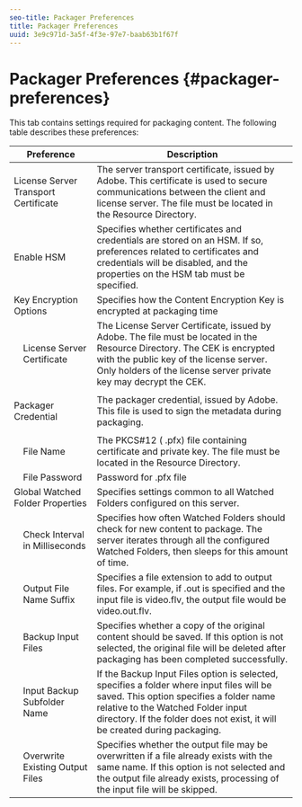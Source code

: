 ```yaml
---
seo-title: Packager Preferences
title: Packager Preferences
uuid: 3e9c971d-3a5f-4f3e-97e7-baab63b1f67f
---
```


# Packager Preferences {#packager-preferences}

This tab contains settings required for packaging content. The following table describes these preferences: 

<table frame="all" colsep="1" rowsep="1" class="+ topic/table adobe-d/table " id="table_vw3_rcz_n4"> 
 <thead class="- topic/thead "> 
  <tr rowsep="1" class="- topic/row "> 
   <th class="- topic/entry entry" colspan="2"> Preference </th> 
   <th colname="3" class="- topic/entry entry"> Description </th> 
  </tr> 
 </thead>
 <tbody class="- topic/tbody "> 
  <tr rowsep="1" class="- topic/row "> 
   <td class="- topic/entry " colspan="2"> License Server Transport Certificate </td> 
   <td colname="3" class="- topic/entry "> The server transport certificate, issued by Adobe. This certificate is used to secure communications between the client and license server. The file must be located in the Resource Directory. </td> 
  </tr> 
  <tr rowsep="1" class="- topic/row "> 
   <td class="- topic/entry " colspan="2"> Enable HSM </td> 
   <td colname="3" class="- topic/entry "> Specifies whether certificates and credentials are stored on an HSM. If so, preferences related to certificates and credentials will be disabled, and the properties on the HSM tab must be specified. </td> 
  </tr> 
  <tr rowsep="1" class="- topic/row "> 
   <td class="- topic/entry " colspan="2"> Key Encryption Options </td> 
   <td colname="3" class="- topic/entry "> Specifies how the Content Encryption Key is encrypted at packaging time </td> 
  </tr> 
  <tr rowsep="1" class="- topic/row "> 
   <td colname="1" class="- topic/entry "></td> 
   <td colname="2" class="- topic/entry "> License Server Certificate </td> 
   <td colname="3" class="- topic/entry "> The License Server Certificate, issued by Adobe. The file must be located in the Resource Directory. The CEK is encrypted with the public key of the license server. Only holders of the license server private key may decrypt the CEK. </td> 
  </tr> 
  <tr rowsep="1" class="- topic/row "> 
   <td class="- topic/entry " colspan="2"> <p class="- topic/p ">Packager Credential </p> </td> 
   <td colname="3" class="- topic/entry "> The packager credential, issued by Adobe. This file is used to sign the metadata during packaging. </td> 
  </tr> 
  <tr rowsep="1" class="- topic/row "> 
   <td colname="1" class="- topic/entry "></td> 
   <td colname="2" class="- topic/entry "> File Name </td> 
   <td colname="3" class="- topic/entry ">The PKCS#12 (<span class="filepath"> .pfx</span>) file containing certificate and private key. The file must be located in the <span class="filepath"> Resource</span> Directory. </td> 
  </tr> 
  <tr rowsep="1" class="- topic/row "> 
   <td colname="1" class="- topic/entry "></td> 
   <td colname="2" class="- topic/entry "> File Password </td> 
   <td colname="3" class="- topic/entry ">Password for <span class="filepath"> .pfx</span> file </td> 
  </tr> 
  <tr rowsep="1" class="- topic/row "> 
   <td class="- topic/entry " colspan="2"> Global Watched Folder Properties </td> 
   <td colname="3" class="- topic/entry "> Specifies settings common to all Watched Folders configured on this server. </td> 
  </tr> 
  <tr rowsep="1" class="- topic/row "> 
   <td colname="1" class="- topic/entry "></td> 
   <td colname="2" class="- topic/entry "> Check Interval in Milliseconds </td> 
   <td colname="3" class="- topic/entry "> Specifies how often Watched Folders should check for new content to package. The server iterates through all the configured Watched Folders, then sleeps for this amount of time. </td> 
  </tr> 
  <tr rowsep="1" class="- topic/row "> 
   <td colname="1" class="- topic/entry "></td> 
   <td colname="2" class="- topic/entry "> Output File Name Suffix </td> 
   <td colname="3" class="- topic/entry ">Specifies a file extension to add to output files. For example, if <span class="filepath"> .out</span> is specified and the input file is <span class="filepath"> video.flv</span>, the output file would be <span class="filepath"> video.out.flv</span>. </td> 
  </tr> 
  <tr rowsep="1" class="- topic/row "> 
   <td colname="1" class="- topic/entry "></td> 
   <td colname="2" class="- topic/entry "> Backup Input Files </td> 
   <td colname="3" class="- topic/entry "> Specifies whether a copy of the original content should be saved. If this option is not selected, the original file will be deleted after packaging has been completed successfully. </td> 
  </tr> 
  <tr rowsep="1" class="- topic/row "> 
   <td colname="1" class="- topic/entry "></td> 
   <td colname="2" class="- topic/entry "> Input Backup Subfolder Name </td> 
   <td colname="3" class="- topic/entry "> If the Backup Input Files option is selected, specifies a folder where input files will be saved. This option specifies a folder name relative to the Watched Folder input directory. If the folder does not exist, it will be created during packaging. </td> 
  </tr> 
  <tr rowsep="0" class="- topic/row "> 
   <td colname="1" class="- topic/entry "></td> 
   <td colname="2" class="- topic/entry "> Overwrite Existing Output Files </td> 
   <td colname="3" class="- topic/entry "> Specifies whether the output file may be overwritten if a file already exists with the same name. If this option is not selected and the output file already exists, processing of the input file will be skipped. </td> 
  </tr> 
 </tbody> 
</table>

